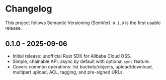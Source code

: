 # Changelog

This project follows Semantic Versioning (SemVer). `0.1.0` is the first usable release.

## 0.1.0 - 2025-09-06

- Initial release: unofficial Rust SDK for Alibaba Cloud OSS.
- Simple, chainable API; async by default with optional `sync` feature.
- Covers common operations: list buckets/objects, upload/download, multipart upload, ACL, tagging, and pre-signed URLs.
